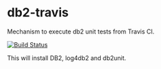 db2-travis
==========

Mechanism to execute db2 unit tests from Travis CI.

[![Build Status](https://travis-ci.org/angoca/db2-travis.svg?branch=master)](https://travis-ci.org/angoca/db2-travis)

This will install DB2, log4db2 and db2unit.
